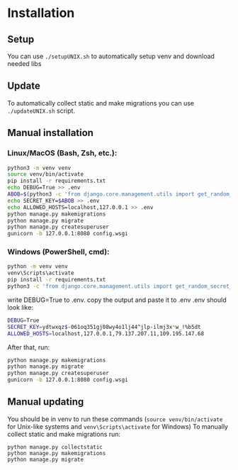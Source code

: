 # Installation
## Setup
You can use `./setupUNIX.sh` to automatically setup venv and download needed libs
## Update
To automatically collect static and make migrations you can use `./updateUNIX.sh` script.
## Manual installation
### Linux/MacOS (Bash, Zsh, etc.):
```sh
python3 -m venv venv
source venv/bin/activate
pip install -r requirements.txt
echo DEBUG=True >> .env
ABOB=$(python3 -c 'from django.core.management.utils import get_random_secret_key; print(get_random_secret_key())')
echo SECRET_KEY=$ABOB >> .env
echo ALLOWED_HOSTS=localhost,127.0.0.1 >> .env
python manage.py makemigrations
python manage.py migrate
python manage.py createsuperuser
gunicorn -b 127.0.0.1:8080 config.wsgi
```
### Windows (PowerShell, cmd):
```sh
python -m venv venv
venv\Scripts\activate
pip install -r requirements.txt
python3 -c 'from django.core.management.utils import get_random_secret_key; print(get_random_secret_key())'
```
write DEBUG=True to .env.
copy the output and paste it to .env
.env should look like:
```sh
DEBUG=True
SECRET_KEY=ydtwxqz$-061oq351gj08wy4o1lj44^jlp-ilmj3x*w_!%b5dt
ALLOWED_HOSTS=localhost,127.0.0.1,79.137.207.11,109.195.147.68
```
After that, run:
```sh
python manage.py makemigrations
python manage.py migrate
python manage.py createsuperuser
gunicorn -b 127.0.0.1:8080 config.wsgi
```
## Manual updating
You should be in venv to run these commands (`source venv/bin/activate` for Unix-like systems and `venv\Scripts\activate` for Windows)
To manually collect static and make migrations run:
```
python manage.py collectstatic
python manage.py makemigrations
python manage.py migrate
```
